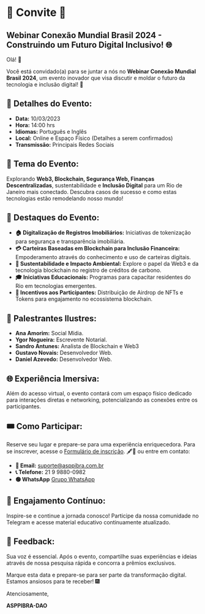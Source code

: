 # 🎉 Convite 🎉

## Webinar Conexão Mundial Brasil 2024 - Construindo um Futuro Digital Inclusivo! 🌐

Olá! 👋

Você está convidado(a) para se juntar a nós no **Webinar Conexão Mundial Brasil 2024**, um evento inovador que visa discutir e moldar o futuro da tecnologia e inclusão digital! 🚀

## 📅 Detalhes do Evento:

- **Data:** 10/03/2023
- **Hora:** 14:00 hrs
- **Idiomas:** Português e Inglês
- **Local:** Online e Espaço Físico (Detalhes a serem confirmados)
- **Transmissão:** Principais Redes Sociais

## 🌟 Tema do Evento:

Explorando **Web3, Blockchain, Segurança Web, Finanças Descentralizadas**, sustentabilidade e **Inclusão Digital** para um Rio de Janeiro mais conectado. Descubra casos de sucesso e como estas tecnologias estão remodelando nosso mundo!

## 📢 Destaques do Evento:

- **🏠 Digitalização de Registros Imobiliários:** Iniciativas de tokenização para segurança e transparência imobiliária.
- **💳 Carteiras Baseadas em Blockchain para Inclusão Financeira:** Empoderamento através do conhecimento e uso de carteiras digitais.
- **🌿 Sustentabilidade e Impacto Ambiental:** Explore o papel da Web3 e da tecnologia blockchain no registro de créditos de carbono.
- **🎓 Iniciativas Educacionais:** Programas para capacitar residentes do Rio em tecnologias emergentes.
- **🎁 Incentivos aos Participantes:** Distribuição de Airdrop de NFTs e Tokens para engajamento no ecossistema blockchain.

## 🎤 Palestrantes Ilustres:

- **Ana Amorim:** Social Mídia.
- **Ygor Nogueira:** Escrevente Notarial.
- **Sandro Antunes:** Analista de Blockchain e Web3
- **Gustavo Novais:** Desenvolvedor Web.
- **Daniel Azevedo:** Desenvolvedor Web.

## 🌐 Experiência Imersiva:

Além do acesso virtual, o evento contará com um espaço físico dedicado para interações diretas e networking, potencializando as conexões entre os participantes.

## 🎟️ Como Participar:

Reserve seu lugar e prepare-se para uma experiência enriquecedora. Para se inscrever, acesse o [Formulário de inscrição](https://forms.gle/UJKDXpdNt3g8SJFs8). 🖋️📲 ou entre em contato:

- **📧 Email:** suporte@asppibra.com.br
- **📞 Telefone:** 21 9 9880-0982
- **🟢 WhatsApp** [Grupo WhatsApp](https://chat.whatsapp.com/FF6cs4zKS6BGxhLOyaNgu1)
## 🌱 Engajamento Contínuo:

Inspire-se e continue a jornada conosco! Participe da nossa comunidade no Telegram e acesse material educativo continuamente atualizado.

## 💌 Feedback:

Sua voz é essencial. Após o evento, compartilhe suas experiências e ideias através de nossa pesquisa rápida e concorra a prêmios exclusivos.

Marque esta data e prepare-se para ser parte da transformação digital. Estamos ansiosos para te receber! 🎆

Atenciosamente,

**ASPPIBRA-DAO**
